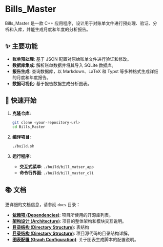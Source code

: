 # Bills_Master

Bills_Master 是一款 C++ 应用程序，设计用于对账单文件进行预处理、验证、分析和入库，并能生成月度和年度的分析报告。

## ✨ 主要功能

* **账单预处理**: 基于 JSON 配置对原始账单文件进行验证和修改。
* **数据库集成**: 解析账单数据并将其导入 SQLite 数据库。
* **报告生成**: 查询数据库，以 Markdown、LaTeX 和 Typst 等多种格式生成详细的月度和年度报告。
* **数据可视化**: 基于报告数据生成分析图表。

## 🚀 快速开始

1.  **克隆仓库:**
    ```bash
    git clone <your-repository-url>
    cd Bills_Master
    ```

2.  **编译项目:**
    ```bash
    ./build.sh
    ```

3.  **运行程序:**
    * **交互式菜单**: `./build/bill_matser_app`
    * **命令行界面**: `./build/bill_master_cli`

## 📚 文档

更详细的文档信息，请参阅 `docs` 目录：

* **[依赖项 (Dependencies)](docs/DEPENDENCIES.md)**: 项目所使用的开源库列表。
* **[架构设计 (Architecture)](docs/ARCHITECTURE.md)**: 项目的整体架构和模块交互说明。
* **[目录结构 (Directory Structure)](docs/DATABASE_SCHEMA.md)**: 表结构
* **[目录结构 (Directory Structure)](docs/DIRECTORY_STRUCTURE.md)**: 项目源代码的目录结构详解。
* **[图表配置 (Graph Configuration)](docs/GRAPH_CONFIGURATION.md)**: 关于图表生成脚本的配置说明。